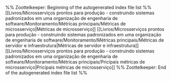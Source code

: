 %% Zoottelkeeper: Beginning of the autogenerated index file list  %%
 [[Livros/Microsserviços prontos para produção - construindo sistemas padronizados em uma organização de engenharia de software/Monitoramento/Métricas principais/Métricas de microsserviço|Métricas de microsserviço]]
 [[Livros/Microsserviços prontos para produção - construindo sistemas padronizados em uma organização de engenharia de software/Monitoramento/Métricas principais/Métricas de servidor e infraestrutura|Métricas de servidor e infraestrutura]]
 [[Livros/Microsserviços prontos para produção - construindo sistemas padronizados em uma organização de engenharia de software/Monitoramento/Métricas principais/Pricipais métricas de microsserviço|Pricipais métricas de microsserviço]]
%% Zoottelkeeper: End of the autogenerated index file list  %%
